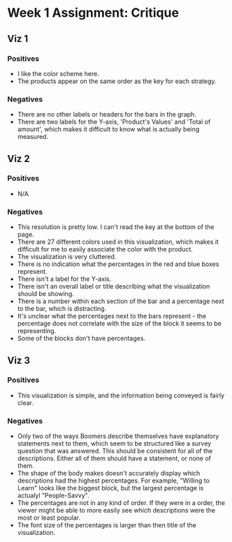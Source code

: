 # Week 1 Assignment: Critique

## Viz 1

### Positives

* I like the color scheme here.
* The products appear on the same order as the key for each strategy.

### Negatives

* There are no other labels or headers for the bars in the graph.
* There are two labels for the Y-axis, 'Product's Values' and 'Total of amount', which makes it difficult to know what is actually being measured.

## Viz 2

### Positives

* N/A

### Negatives

* This resolution is pretty low. I can't read the key at the bottom of the page.
* There are 27 different colors used in this visualization, which makes it difficult for me to easily associate the color with the product.
* The visualization is very cluttered.
* There is no indication what the percentages in the red and blue boxes represent.
* There isn't a label for the Y-axis.
* There isn't an overall label or title describing what the visualization should be showing.
* There is a number within each section of the bar and a percentage next to the bar, which is distracting.
* It's unclear what the percentages next to the bars represent - the percentage does not correlate with the size of the block it seems to be representing.
* Some of the blocks don't have percentages.

## Viz 3

### Positives

* This visualization is simple, and the information being conveyed is fairly clear.

### Negatives

* Only two of the ways Boomers describe themselves have explanatory statements next to them, which seem to be structured like a survey question that was answered. This should be consistent for all of the descriptions. Either all of them should have a statement, or none of them.
* The shape of the body makes doesn't accurately display which descriptions had the highest percentages. For example, "Willing to Learn" looks like the biggest block, but the largest percentage is actualyl "People-Savvy".
* The percentages are not in any kind of order. If they were in a order, the viewer might be able to more easily see which descriptions were the most or least popular.
* The font size of the percentages is larger than then title of the visualization.